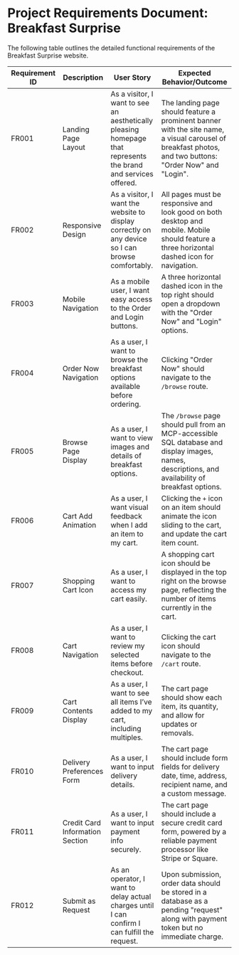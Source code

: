 # **Project Requirements Document: Breakfast Surprise**

The following table outlines the detailed functional requirements of the Breakfast Surprise website.

| Requirement ID | Description                            | User Story                                                                                                      | Expected Behavior/Outcome                                                                                                     |
|----------------|----------------------------------------|----------------------------------------------------------------------------------------------------------------|------------------------------------------------------------------------------------------------------------------------------|
| FR001          | Landing Page Layout                    | As a visitor, I want to see an aesthetically pleasing homepage that represents the brand and services offered. | The landing page should feature a prominent banner with the site name, a visual carousel of breakfast photos, and two buttons: "Order Now" and "Login".            |
| FR002          | Responsive Design                      | As a visitor, I want the website to display correctly on any device so I can browse comfortably.               | All pages must be responsive and look good on both desktop and mobile. Mobile should feature a three horizontal dashed icon for navigation.                                       |
| FR003          | Mobile Navigation                      | As a mobile user, I want easy access to the Order and Login buttons.                                           | A three horizontal dashed icon in the top right should open a dropdown with the "Order Now" and "Login" options.                                                                  |
| FR004          | Order Now Navigation                   | As a user, I want to browse the breakfast options available before ordering.                                   | Clicking "Order Now" should navigate to the `/browse` route.                                                                                                       |
| FR005          | Browse Page Display                    | As a user, I want to view images and details of breakfast options.                                             | The `/browse` page should pull from an MCP-accessible SQL database and display images, names, descriptions, and availability of breakfast options.                 |
| FR006          | Cart Add Animation                     | As a user, I want visual feedback when I add an item to my cart.                                               | Clicking the `+` icon on an item should animate the icon sliding to the cart, and update the cart item count.                                                      |
| FR007          | Shopping Cart Icon                     | As a user, I want to access my cart easily.                                                                    | A shopping cart icon should be displayed in the top right on the browse page, reflecting the number of items currently in the cart.                                |
| FR008          | Cart Navigation                        | As a user, I want to review my selected items before checkout.                                                 | Clicking the cart icon should navigate to the `/cart` route.                                                                                                        |
| FR009          | Cart Contents Display                  | As a user, I want to see all items I’ve added to my cart, including multiples.                                | The cart page should show each item, its quantity, and allow for updates or removals.                                                                              |
| FR010          | Delivery Preferences Form              | As a user, I want to input delivery details.                                                                   | The cart page should include form fields for delivery date, time, address, recipient name, and a custom message.                                                   |
| FR011          | Credit Card Information Section        | As a user, I want to input payment info securely.                                                              | The cart page should include a secure credit card form, powered by a reliable payment processor like Stripe or Square.                                             |
| FR012          | Submit as Request                      | As an operator, I want to delay actual charges until I can confirm I can fulfill the request.                 | Upon submission, order data should be stored in a database as a pending "request" along with payment token but no immediate charge.                                |
